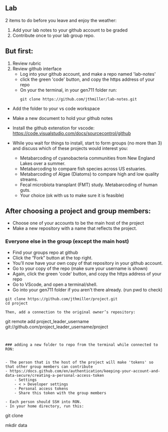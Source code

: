 ## Lab

2 items to do before you leave and enjoy the weather:
1. Add your lab notes to your github account to be graded
2. Contribute once to your lab group repo.

## But first:
1. Review rubric
2. Review github interface 
    - Log into your github account, and make a repo named 'lab-notes'
    - click the green 'code' button, and copy the https address of your repo
    - On your the terminal, in your gen711 folder run: 
        ```
        git clone https://github.com/jthmiller/lab-notes.git
        ```
- Add the folder to your vs code workspace
- Make a new document to hold your github notes
- Install the github extenstion for vscode: https://code.visualstudio.com/docs/sourcecontrol/github

- While you wait for things to install, start to form groups (no more than 3) and discuss which of these projects would interest you:

    - Metabarcoding of cyanobacteria communities from New England Lakes over a summer.
    - Metabarcoding to compare fish species across US estuaries.
    - Metabarcoding of Algae (Diatoms) to compare high and low quality streams.
    - Fecal microbiota transplant (FMT) study. Metabarcoding of human guts.
    - Your choice (ok with us to make sure it is feasible) 

## After choosing a project and group members:
- Choose one of your accounts to be the main host of the project
- Make a new repository with a name that reflects the project.

### Everyone else in the group (except the main host)
- Find your groups repo at github
- Click the “Fork” button at the top right.
- You’ll now have your own copy of that repository in your github account.
- Go to your copy of the repo (make sure your username is shown)
- Again, click the green 'code' button, and copy the https address of your repo
- Go to VScode, and open a terminal/shell.
- Go into your gen711 folder if you aren't there already. (run pwd to check)
```
git clone https://github.com/jthmiller/project.git
cd project

Then, add a connection to the original owner’s repository:
```
git remote add project_leader_username git://github.com/project_leader_username/project
```


### adding a new folder to repo from the terminal while connected to RON:


- The person that is the host of the project will make 'tokens' so that other group members can contribute
- https://docs.github.com/en/authentication/keeping-your-account-and-data-secure/creating-a-personal-access-token
    - Settings
    - < > Developer settings
    - Personal access tokens
    - Share this token with the group members

- Each person should SSH into RON.
- In your home directory, run this:
```
git clone 

mkdir data



